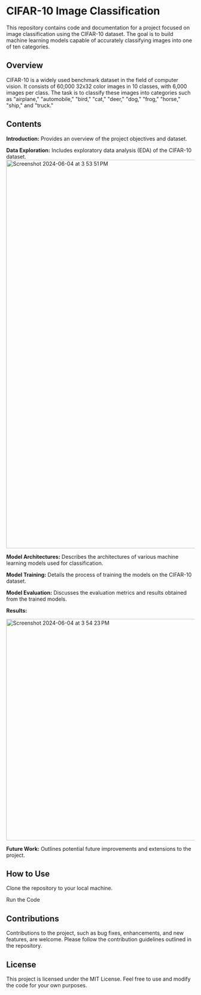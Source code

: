 # CIFAR-10 Image Classification

This repository contains code and documentation for a project focused on image classification using the CIFAR-10 dataset. The goal is to build machine learning models capable of accurately classifying images into one of ten categories.

## Overview

CIFAR-10 is a widely used benchmark dataset in the field of computer vision. It consists of 60,000 32x32 color images in 10 classes, with 6,000 images per class. The task is to classify these images into categories such as "airplane," "automobile," "bird," "cat," "deer," "dog," "frog," "horse," "ship," and "truck."

## Contents
**Introduction:** Provides an overview of the project objectives and dataset.

**Data Exploration:** Includes exploratory data analysis (EDA) of the CIFAR-10 dataset.
<img width="1039" alt="Screenshot 2024-06-04 at 3 53 51 PM" src="https://github.com/komal1820/Cifar_10_Image_Classification/assets/69956556/6dba0266-2fd2-4086-a1f3-33ebcc099bbf">


**Model Architectures:** Describes the architectures of various machine learning models used for classification.

**Model Training:** Details the process of training the models on the CIFAR-10 dataset.

**Model Evaluation:** Discusses the evaluation metrics and results obtained from the trained models.

**Results:** 

<img width="592" alt="Screenshot 2024-06-04 at 3 54 23 PM" src="https://github.com/komal1820/Cifar_10_Image_Classification/assets/69956556/be9430ce-3a6c-491e-bb20-266470b480e3">

**Future Work:** Outlines potential future improvements and extensions to the project.

## How to Use
Clone the repository to your local machine.

Run the Code

## Contributions
Contributions to the project, such as bug fixes, enhancements, and new features, are welcome. Please follow the contribution guidelines outlined in the repository.

## License
This project is licensed under the MIT License. Feel free to use and modify the code for your own purposes.






